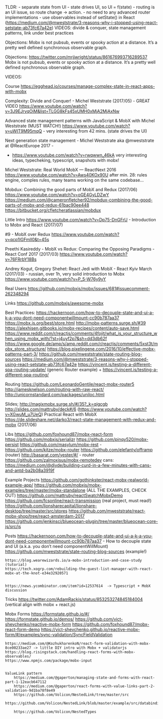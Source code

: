 TLDR:
    - separate state from UI
    - state drives UI, so UI = f(state)
    - routing is an UI issue, so route change -> action.
    - no need to any advanced router implementations
    - use observables instead of setState() in React (https://medium.com/@mweststrate/3-reasons-why-i-stopped-using-react-setstate-ab73fc67a42e)
    VIDEOS: divide & conquer, state management patterns, link under best practices



Objections:
    Mobx is not pubsub, events or spooky action at a distance.  It’s a pretty well defined synchronous observable graph.


Objections:
    https://twitter.com/mrjjwright/status/861676993716289537
    Mobx is not pubsub, events or spooky action at a distance.  It’s a pretty well defined synchronous observable graph.

VIDEOS:


Course
    https://egghead.io/courses/manage-complex-state-in-react-apps-with-mobx

Complexity: Divide and Conquer! - Michel Weststrate (2017/05) - GREAT VIDEO
    https://www.youtube.com/watch?v=3J9EJrvqOiM&list=TLGG8kFs45xUMH0xMjA2MjAxNw

Advanced state management patterns with JavaScript & MobX with Michel Weststrate (MUST WATCH!)
https://www.youtube.com/watch?v=uWIT9M95mqQ
    - very interesting from 42 mins. (state drives the UI)

Next generation state management - Michel Weststrate aka @mweststrate at @ReactEurope 2017 -
- https://www.youtube.com/watch?v=rwqwwn_46kA
very interesting ideas, typecheking, typescript, snapshots with mobx!


Michel Weststrate: Real World MobX — ReactNext 2016
    https://www.youtube.com/watch?v=Aws40KOx90U
    after min. 28: rules engine, comples rules, many teams working on the same codebase…

Mobdux: Combining the good parts of MobX and Redux (2017/06)
    https://www.youtube.com/watch?v=oGE4GyLDZwY
    https://medium.com/@cameronfletcher92/mobdux-combining-the-good-parts-of-mobx-and-redux-61bac90ee448
    https://bitbucket.org/cfletcheratlassian/mobdux



Little Intro
    https://www.youtube.com/watch?v=Dp75-DnGFrU - Introduction to Mobx and React (2017/07)

#9 - MobX over Redux
    https://www.youtube.com/watch?v=qcp1IGFmlI0&t=45s

Preethi Kasireddy - MobX vs Redux: Comparing the Opposing Paradigms - React Conf 2017 (2017/03)
    https://www.youtube.com/watch?v=76FRrbY18Bs


Andrey Kogut, Gregory Shehet: React Jedi with MobX - React Kyiv March (2017/03) - russian, over 1h, very solid introduction to Mobx
    https://www.youtube.com/watch?v=P_5-W76y9yY

Real Users
    https://github.com/mobxjs/mobx/issues/681#issuecomment-262348294

Links
    https://github.com/mobxjs/awesome-mobx


Best Practices:
    https://hackernoon.com/how-to-decouple-state-and-ui-a-k-a-you-dont-need-componentwillmount-cc90b787aa37
    https://mobx.js.org/best/store.html
    http://mobx-patterns.surge.sh/#39
    https://alexhisen.gitbooks.io/mobx-recipes/content/auto-save.html
    https://www.reddit.com/r/reactjs/comments/4fojit/what_is_your_structure_when_using_mobx_with/?st=j4uyf2p7&sh=dd3db62f
    https://www.google.de/amp/s/amp.reddit.com/r/reactjs/comments/5xst3t/mobx_store_structure/
    https://blog.pixelingene.com/2016/10/effective-mobx-patterns-part-3/
    https://github.com/mweststrate/state-routing-blog-sources
    https://medium.com/@mweststrate/3-reasons-why-i-stopped-using-react-setstate-ab73fc67a42e
    https://vincent.is/testing-a-different-spa-routing-update/ (generic Router example) + https://vincent.is/testing-a-different-spa-routing/


Routing
    https://github.com/LeonardoGentile/react-mobx-router5
    http://jamesknelson.com/routing-with-raw-react/
    http://unicornstandard.com/packages/uniloc.html

Slides;
    http://magixmobx.surge.sh/#/35?_k=qigcgb
    http://slides.com/mattruby/deck#/6 (https://www.youtube.com/watch?v=XGwuM_u7UeQ) Practical React with MobX
    https://de.slideshare.net/darko3/react-state-management-with-redux-and-mobx (2017/06)


Libs
    https://github.com/foxhound87/mobx-react-form
    https://github.com/mobxjs/serializr
    https://github.com/pinqy520/mobx-persist
    https://github.com/masylum/mobx-rest -
    https://github.com/kitze/mobx-router
    https://github.com/elefanty/offramp (router)
    http://basarat.com/yester/#/ - router
    https://github.com/zalmoxisus/mobx-remotedev
    cans: https://medium.com/@djyde/building-curd-in-a-few-minutes-with-cans-and-antd-ba2b08a3919f


Example Projects
    https://github.com/gothinkster/react-mobx-realworld-example-app/
    https://github.com/mobxjs/mobx-examples/tree/master/mobx-standalone (ALL THE EXAMPLES, CHECK OUT)
    https://github.com/mattruby/reactSwatchMobxDemo
    https://github.com/fcsonline/react-transmission (real project, must read!)
    https://github.com/lionsharecapital/lionshare-desktop/tree/master/src/stores
    https://github.com/mweststrate/react-mobx-shop/tree/react-amsterdam-2017
    https://github.com/jenkinsci/blueocean-plugin/tree/master/blueocean-core-js/src/js


Posts
    https://hackernoon.com/how-to-decouple-state-and-ui-a-k-a-you-dont-need-componentwillmount-cc90b787aa37 - How to decouple state and UI (a.k.a. you don’t need componentWillMount)
    https://github.com/mweststrate/state-routing-blog-sources (example!)

    https://blog.wearewizards.io/a-mobx-introduction-and-case-study (tutorial)
    https://tech.xogrp.com/rebuilding-the-guest-list-manager-with-react-mobx-at-the-knot-e34e32920571


    https://news.ycombinator.com/item?id=12537614  -> Typescript + MobX discussion


Tricks
    https://twitter.com/AdamRackis/status/853253274845184004 (vertical align with mobx + react.js)



Mobx Forms
    https://formstate.github.io/#/
    https://formstate.github.io/demos/
    https://github.com/vict-shevchenko/reactive-mobx-form
    https://github.com/foxhound87/mobx-react-form-demo
        https://vict-shevchenko.github.io/reactive-mobx-form/#/examples/sync-validation/SyncFieldValidation


    https://medium.com/@KozhukharenkoN/react-form-validation-with-mobx-8ce00233ae27 -> little DIY intro with Mobx + validatorjs
    https://blog.risingstack.com/handling-react-forms-with-mobx-observables/
    https://www.npmjs.com/package/mobx-input


    ValueLink pattern
        https://medium.com/@gaperton/managing-state-and-forms-with-react-part-1-12eacb647112
        https://medium.com/@gaperton/react-forms-with-value-links-part-2-validation-9d1ba78f8e49
        https://github.com/Volicon/NestedLink/tree/master/src
        https://github.com/Volicon/NestedLink/blob/master/example/src/databinding.jsx

        https://github.com/Volicon/NestedTypes
